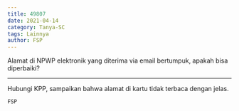 ```yaml
---
title: 49807
date: 2021-04-14
category: Tanya-SC
tags: Lainnya
author: FSP
---
```


Alamat di NPWP elektronik yang diterima via email bertumpuk, apakah bisa diperbaiki?

---

Hubungi KPP, sampaikan bahwa alamat di kartu tidak terbaca dengan jelas.

`FSP`
